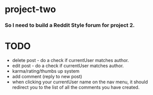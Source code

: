 # project-two

### So I need to build a Reddit Style forum for project 2.

# TODO
- delete post - do a check if currentUser matches author.
- edit post - do a check if currentUser matches author.
- karma/rating/thumbs up system
- add comment (reply to new post)
- when clicking your currentUser name on the nav menu, it should redirect you to the list of all the comments you have created.

